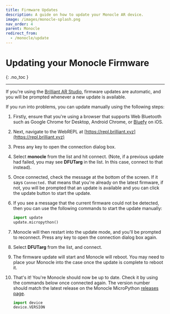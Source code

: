 ```yaml
---
title: Firmware Updates
description: A guide on how to update your Monocle AR device.
image: /images/monocle-splash.png
nav_order: 4
parent: Monocle
redirect_from:
  - /monocle/update
---
```


# Updating your Monocle Firmware
{: .no_toc }

---

If you're using the [Brilliant AR Studio](/building-apps/#getting-started-with-ar-studio-for-vscode), firmware updates are automatic, and you will be prompted whenever a new update is available.

If you run into problems, you can update manually using the following steps:

1. Firstly, ensure that you're using a browser that supports Web Bluetooth such as Google Chrome for Desktop, Android Chrome, or [Bluefy](https://apps.apple.com/us/app/bluefy-web-ble-browser/id1492822055) on iOS.

1. Next, navigate to the WebREPL at [https://repl.brilliant.xyz](https://repl.brilliant.xyz)

1. Press any key to open the connection dialog box.

1. Select **monocle** from the list and hit connect. (Note, if a previous update had failed, you may see **DFUTarg** in the list. In this case, connect to that instead).

1. Once connected, check the message at the bottom of the screen. If it says `Connected.` that means that you're already on the latest firmware, if not, you will be prompted that an update is available and you can click the update button to start the update.

1. If you see a message that the current firmware could not be detected, then you can use the following commands to start the update manually:

    ```python
    import update
    update.micropython()
    ```

1. Monocle will then restart into the update mode, and you'll be prompted to reconnect. Press any key to open the connection dialog box again.

1. Select **DFUTarg** from the list, and connect.

1. The firmware update will start and Monocle will reboot. You may need to place your Monocle into the case once the update is complete to reboot it.

1. That's it! You're Monocle should now be up to date. Check it by using the commands below once connected again. The version number should match the latest release on the Monocle MicroPython [releases page](https://github.com/brilliantlabsAR/monocle-micropython/releases).

    ```python
    import device
    device.VERSION
    ```